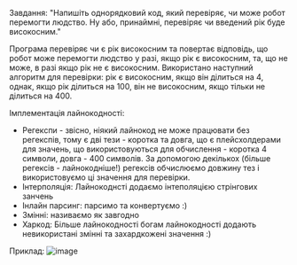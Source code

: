Завдання: "Напишіть однорядковий код, який перевіряє, чи може робот перемогти людство. Ну або, принаймні, перевіряє чи введений рік буде високосним."

Програма перевіряє чи є рік високосним та повертає відповідь, що робот може перемогти людство у разі, якщо рік є високосним, та, що не може, в разі якщо рік не є високосним.
Використано наступний алгоритм для перевірки: рік є високосним, якщо він ділиться на 4, однак, якщо рік ділиться на 100, він не високосним, якщо тільки не ділиться на 400.

Імплементація лайнокодності:
- Регекспи - звісно, ніякий лайнокод не може працювати без регекспів, тому є дві тези - коротка та довга, що є плейсхолдерами для значень, що використовуються для обчислення - коротка 4 символи, довга - 400 символів. 
За допомогою декількох (більше регексів - лайнокодніше!) регексів обчислюємо довжину тез і використовуємо ці значення для перевірки.
- Інтерполяція: Лайнокоднсті додаємо інтеполяцією стрінгових занчень
- Інлайн парсинг: парсимо та конвертуємо :)
- Змінні: називаємо як завгодно
- Харкод: Більше лайнокодності богам лайнокодності додають невикористані змінні та захардкожені значення :)

Приклад:
![image](https://github.com/user-attachments/assets/59aafa28-10c2-4946-a35f-e4f5dea4075a)


